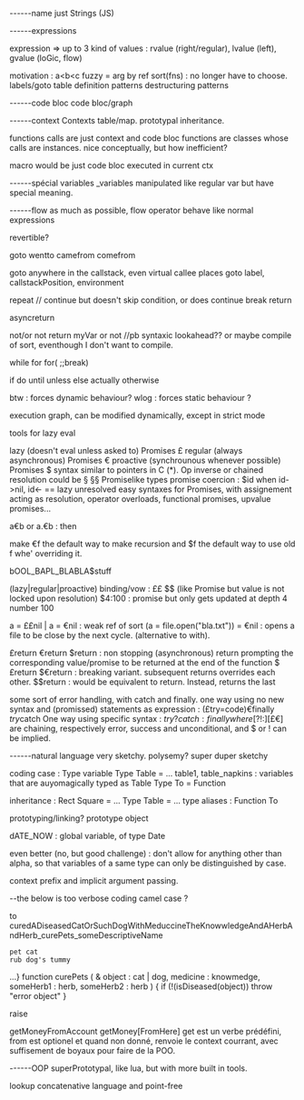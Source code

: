 ------name
just Strings (JS)

------expressions

expression => up to 3 kind of values : rvalue (right/regular), lvalue (left), gvalue (loGic, flow)

motivation : 
    a<b<c
    fuzzy =
    arg by ref
    sort(fns) : no longer have to choose.
    labels/goto
    table definition patterns
    destructuring patterns
    
------code bloc
code bloc/graph



------context
Contexts
table/map. prototypal inheritance.


functions calls are just context and code bloc
functions are classes whose calls are instances.
nice conceptually, but how inefficient?

macro would be just code bloc executed in current ctx

------spécial variables
_variables
manipulated like regular var but have special meaning.


------flow
as much as possible, flow operator behave like normal expressions

revertible?

goto
wentto
camefrom
comefrom

goto anywhere in the callstack, even virtual callee places
goto label, callstackPosition, environment

repeat // continue but doesn't skip condition, or does
continue
break
return

asyncreturn

not/or not
return myVar or not
//pb syntaxic lookahead?? or maybe compile of sort, eventhough I don't want to compile.

while
for
for( ;;break)

if
do
until
unless
else
actually
otherwise

btw : forces dynamic behaviour?
wlog : forces static behaviour ?

execution graph, can be modified dynamically, except in strict mode

tools for lazy eval

lazy (doesn't eval unless asked to) Promises  £
regular (always asynchronous) Promises €
proactive (synchrounous whenever possible) Promises  $
syntax similar to pointers in C (*). Op inverse or chained resolution could be § §§
Promiselike types
promise coercion : $id when id->nil, id<- == lazy unresolved
easy syntaxes for Promises, with assignement acting as resolution, operator overloads, functional promises, upvalue promises...

a€b or a.€b : then

make €f the default way to make recursion
and $f the default way to use old f whe' overriding it.

bOOL_BAPL_BLABLA$stuff

(lazy|regular|proactive) binding/vow : ££ $$ (like Promise but value is not locked upon resolution)
$4:100 : promise but only gets updated at depth 4 number 100

a = ££nil | a = €nil : weak ref of sort
(a = file.open("bla.txt")) = €nil : opens a file to be close by the next cycle. (alternative to with).


£return €return $return : non stopping (asynchronous) return prompting the corresponding value/promise to be returned at the end of the function
$£return $€return : breaking variant.
subsequent returns overrides each other.
$$return : would be equivalent to return. Instead, returns the last 

some sort of error handling, with catch and finally.
one way using no new syntax and (promissed) statements as expression :
          (£try=code)€finally $try$catch
One way using specific syntax : $try?catch:finally
where [?!:][£€$] are chaining, respectively error, success and unconditional, and $ or ! can be implied.

------natural language
very sketchy.
polysemy?
    super duper sketchy

coding case :
Type variable
Type Table = ...
table1, table_napkins : variables that are auyomagically typed as Table
Type To = Function

inheritance :
Rect Square = ...
Type Table = ...
type aliases :
Function To

prototyping/linking?
prototype object

dATE_NOW : global variable, of type Date

even better (no, but good challenge) : don't allow for anything other than alpha, so that variables of a same type can only be distinguished by case.


context prefix and implicit argument passing.

--the below is too verbose
coding camel case ?

to curedADiseasedCatOrSuchDogWithMeduccineTheKnowwledgeAndAHerbAndHerb_curePets_someDescriptiveName

    
    pet cat
    rub dog's tummy
...}
function curePets ( & object : cat | dog, medicine : knowmedge, someHerb1 : herb, someHerb2 : herb ) {
    if (!(isDiseased(object)) throw "error object"
}

raise

getMoneyFromAccount
getMoney[FromHere] 
    get est un verbe prédéfini, from est optionel et quand non donné, renvoie le context courrant, avec suffisement de boyaux pour faire de la POO.


------OOP
superPrototypal, like lua, but with more built in tools.

    
lookup concatenative language
    and point-free
